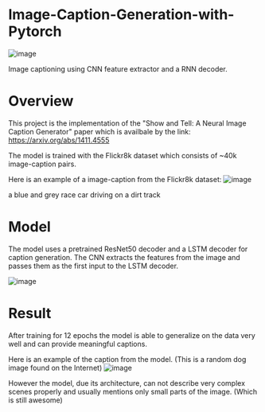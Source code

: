 # Image-Caption-Generation-with-Pytorch

![image](https://github.com/user-attachments/assets/c5275789-0bbe-4896-804b-26807d5e6870)

Image captioning using CNN feature extractor and a RNN decoder.

# Overview

This project is the implementation of the "Show and Tell: A Neural Image Caption Generator" paper which is availbale by the link:
https://arxiv.org/abs/1411.4555

The model is trained with the Flickr8k dataset which consists of ~40k image-caption pairs.

Here is an example of a image-caption from the Flickr8k dataset:
![image](https://github.com/user-attachments/assets/e0c3e1b7-5445-470d-9be0-8d940242c4e4)

a blue and grey race car driving on a dirt track

# Model

The model uses a pretrained ResNet50 decoder and a LSTM decoder for caption generation.
The CNN extracts the features from the image and passes them as the first input to the LSTM decoder.

![image](https://github.com/user-attachments/assets/f8b9e90a-d9a5-409b-a17e-f1c3e2e316b4)

# Result

After training for 12 epochs the model is able to generalize on the data very well and can provide meaningful captions.

Here is an example of the caption from the model. (This is a random dog image found on the Internet)
![image](https://github.com/user-attachments/assets/d1f2dc0b-b2c1-4cac-8a0a-1c5b8a31dd2b)

However the model, due its architecture, can not describe very complex scenes properly and usually mentions only small parts of the image. (Which is still awesome)
